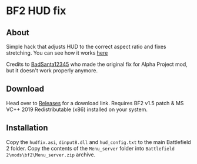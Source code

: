 # BF2 HUD fix
## About
Simple hack that adjusts HUD to the correct aspect ratio and fixes stretching. You can see how it works [here](https://www.youtube.com/watch?v=Mv0N_RxxfDI)

Credits to [BadSanta12345](github.com/BadSanta12345) who made the original fix for Alpha Project mod, but it doesn't work properly anymore.

## Download
Head over to [Releases](https://github.com/marekzajac97/BF2-HUD-fix/releases/) for a download link. Requires BF2 v1.5 patch & MS VC++ 2019 Redistributable (x86) installed on your system.

## Installation
Copy the `hudfix.asi`, `dinput8.dll` and `hud_config.txt` to the main Battlefield 2 folder. Copy the contents of the `Menu_server` folder into `Battlefield 2\mods\bf2\Menu_server.zip` archive.
